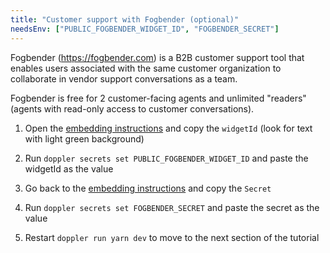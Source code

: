 ```yaml
---
title: "Customer support with Fogbender (optional)"
needsEnv: ["PUBLIC_FOGBENDER_WIDGET_ID", "FOGBENDER_SECRET"]
---
```


Fogbender (<a href="https://fogbender.com" target="_blank">https://fogbender.com</a>) is a B2B customer support tool that enables users associated with the same customer organization to collaborate in vendor support conversations as a team.

Fogbender is free for 2 customer-facing agents and unlimited "readers" (agents with read-only access to customer conversations).

1. Open the <a href="https://fogbender.com/admin/-/-/settings/embed" target="_blank">embedding instructions</a> and copy the `widgetId` (look for text with light green background)

2. Run `doppler secrets set PUBLIC_FOGBENDER_WIDGET_ID` and paste the widgetId as the value

3. Go back to the <a href="https://fogbender.com/admin/-/-/settings/embed" target="_blank">embedding instructions</a> and copy the `Secret`

4. Run `doppler secrets set FOGBENDER_SECRET` and paste the secret as the value

5. Restart `doppler run yarn dev` to move to the next section of the tutorial
